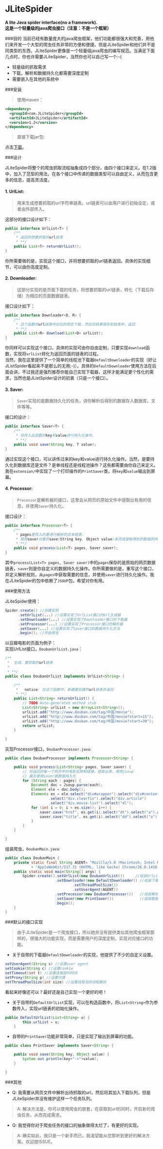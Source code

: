 # JLiteSpider
**A lite Java spider interface(no a framework).**  
**这是一个轻量级的java爬虫接口（注意：不是一个框架）**

###目的
当前已经有数量庞大的java爬虫框架，他们功能都很强大和完善，用他们来开发一个大型的爬虫任务非常的方便和便捷。但是JLiteSpider和他们并不是同类型的东西，JLiteSpider更像是一个轻量级java爬虫的编写规范。当满足下面几点时，你也许需要JLiteSpider，当然你也可以自己写一个:-(  

* 轻量级的抓取需求
* 下载，解析和数据持久化都需要深度定制
* 需要嵌入在其他的系统中

###安装

>使用maven：  

```xml
<dependency>
  <groupId>com.JLiteSpider</groupId>
  <artifactId>JLiteSpider</artifactId>
  <version>1.2</version>
</dependency>
```

>直接下载jar包:  

点击[下载](http://7xrlnt.com1.z0.glb.clouddn.com/JLiteSpider-1.2.jar)。  

###设计

JLiteSpider将整个的爬虫抓取流程抽象成四个部分，由四个接口来定义。在1.2版中，加入了范型的用法，在各个接口中传递的数据类型可以自由定义，从而包含更多的信息，提高灵活度。 

#### 1. UrlList:

>用来生成想要抓取的url字符串链表。url链表可以由用户进行初始设定，或者由外部传入。

这部分的接口设计如下：  

```java
public interface UrlList<T> {
	/**
	 * 返回你想要抓取的url链表
	 * **/
	public List<T> returnUrlList();
}
```

你所需要做的是，实现这个接口，并将想要抓取的url链表返回。具体的实现细节，可以由你高度定制。  

#### 2. Downloader:

>这部分实现的是页面下载的任务，将想要抓取的url链表，转化（下载后存储）为相应的页面数据链表。

接口设计如下：

```java
public interface Downloader<D, R> {
	/**
	 * 这个函数将url链表中对应的网页下载，然后将结果保存到链表中，返回
	 * **/
	public List<R> download(List<D> urlList);
}
```

你同样可以实现这个接口，具体的实现可由你自由定制，只要实现`download`函数，实现将`urlList`转化为返回页面的链表的过程。  
当然，我在这里提供了一个简单的线程池下载器`DefaultDownloader`的实现（好让JListSpider看起来不是那么的无用;-)）。具体的`DefaultDownloader`使用方法在后面会讲，不过我还是强烈推荐你能自己实现下载器，这样才能满足更个性化的需求，当然也是JListSpider设计的初衷（只是一个接口）。

#### 3. Saver:

>`Saver`实现的是数据持久化的任务，讲你解析后得到的数据存入数据库，文件等等。

接口的设计：

```java
public interface Saver<T> {
	/**
	 * 将传入此函数的key和value进行持久化操作。
	 * **/
	public void save(String key, T value);
}
```

通过实现这个接口，可以讲传过来的key和value进行持久化操作。当然，是要持久化到数据库还是文件？是单线程还是线程池操作？这些都需要由你自己来定义。我在`extension/`中实现了一个打印操作的`PrintSaver`类，将`key`和`value`输出到屏幕。  

#### 4. Processor:

>`Processor`是解析器的接口，这里会从网页的原始文件中提取出有用的信息，并使用`Saver`持久化。

接口设计：

```java
public interface Processor<T> {
	/**
	 * pages是传入的要进行解析的文本链表，
	 * 使用saver对象的save(String key, Object value)来完成提取得到的数据的持久化操作
	 * **/
	public void process(List<T> pages, Saver saver);
}
```

其中`process(List<T> pages, Saver saver)`中的`pages`保存的是原始的网页数据链表，`saver`则是你自定义的数据持久化操作。你所需要做的是，重写这个接口，并定义解析规则，从`pages`中获取需要的信息，并使用`saver`进行持久化操作。我在JLiteSpider的包中依赖了`JSOUP`包，希望对你有用。  

###使用方法

JLiteSpider使用：

```java
Spider.create() //创建实例
      .setUrlList(...) //设置实现了UrlList接口的Url生成器
      .setDownloader(...) //设置实现了Downloader接口的下载器
      .setProcessor(...) //设置实现了Processor接口的解析器
      .setSaver(...) //设置实现了Saver接口的数据持久化方法
      .begin(); //开始爬虫

```

以豆瓣电影的页面为例子：  
实现UrlList接口，`DoubanUrlList.java`：

```java
/**
 *  生成，要抓取的url链表
 * 
 * **/
public class DoubanUrlList implements UrlList<String> {

	/**
	 *   notice: 在这个函数中，新建要创建的url链表并返回
	 * **/
	public List<String> returnUrlList() {
		// TODO Auto-generated method stub
		List<String> urlList = new ArrayList<String>();
		urlList.add("http://www.douban.com/tag/中国/movie");
		urlList.add("http://www.douban.com/tag/中国/movie?start=15");
		urlList.add("http://www.douban.com/tag/中国/movie?start=30");
		return urlList;
	}
	
}
```

实现Processor接口，`DoubanProcessor.java`:

```java
public class DoubanProcessor implements Processor<String> {

	public void process(List<String> pages, Saver saver) {
		// 将返回的每一个网页中的电影名称和链接，提取出来，使用jsoup
		// 最后使用saver做数据持久化
		for (String each : pages) {
			Document doc = Jsoup.parse(each);
			Element ele = doc.body();
			Elements es = ele.select("div#wrapper").select("div#content")
					.select("div.clearfix").select("div.article")
					.select("div.movie-list").select("dl");
			for (int i = 0; i < es.size(); i++) {
				saver.save("href", es.get(i).select("dt").select("a").attr("href"));
				saver.save("title", es.get(i).select("dd").select("a").text());
			}
		}
	}

}
```

组装爬虫，`DoubanMain.java`:

```java
public class DoubanMain {
	private static final String AGENT= "Mozilla/5.0 (Macintosh; Intel Mac OS X 10_7_2) "
			+ "AppleWebKit/537.31 (KHTML, like Gecko) Chrome/26.0.1410.65 Safari/537.31";
	public static void main(String[] args) {
		Spider.create().setUrlList(new DoubanUrlList())     //组装UrlList
					   .setDownloader(new DefaultDownloader() //组装下载器
							   .setThreadPoolSize(1)
							   .setUserAgent(AGENT))
					   .setProcessor(new DoubanProcessor())   //组装解析器
					   .setSaver(new PrintSaver())            //组装数据持久化方法
					   .begin();
	}
}
```

###默认的接口实现

>由于JLiteSpider是一个爬虫接口，所以她并没有提供类似其他爬虫框架那样的，很强大的功能实现，而是需要用户的深度定制，实现对应接口的功能。

* 关于自带的下载器`DefaultDownloader`的实现，他提供了不少的自定义设置。  

```java
setUserAgent(String s) //设置user agent
setCookie(String c) //设置cookie
setTimeout(int t) //设置连接超时时间
setProxy(String p) //设置代理
setThreadPoolSize(int size) //设置线程池的线程数目
```

看起来好像还可以？最好还是自己实现一个更好的吧！

* 关于自带的`DefaultUrlList`实现，可以在构造函数中，将`List<String>`作为参数传入，实现url链表的初始化操作。

```java
public DefaultUrlList(List<String> u) {
		this.urlList = u;
	}
```

* 自带的`PrintSaver`功能非常简单，只是实现了输出到屏幕的功能。

```java
public class PrintSaver implements Saver<String> {

	public void save(String key, Object value) {
		System.out.println(key+"->"+value);
	}

}
```

###其他

* Q: 我需要从网页文件中解析出待抓取的url，然后将其加入下载队列，但是JLiteSpider并没有维护这样一个任务队列。

> A: 解决方法是，你可以使用爬虫的嵌套，在获取到url的同时，开启新的爬虫任务，从而完成需求。

* Q: 我觉得你对于爬虫任务的接口的抽象做得太烂了，有更好的实现。

> A: 确实如此，我只是一个新手而已，我渴望能从您那听到更好的解决方案。欢迎提ISSUE。

